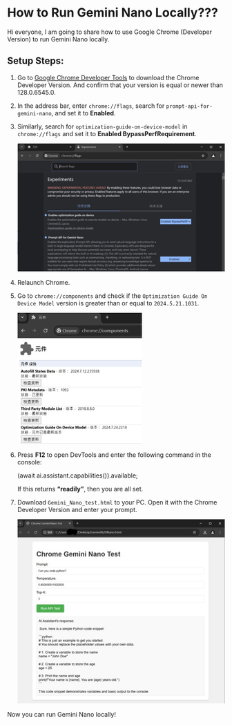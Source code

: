 # How to Run Gemini Nano Locally???

Hi everyone, I am going to share how to use Google Chrome (Developer Version) to run Gemini Nano locally.

## Setup Steps:

1. Go to [Google Chrome Developer Tools](https://www.google.com/chrome/dev/) to download the Chrome Developer Version. And confirm that your version is equal or newer than 128.0.6545.0.
   
2. In the address bar, enter `chrome://flags`, search for `prompt-api-for-gemini-nano`, and set it to **Enabled**.

3. Similarly, search for `optimization-guide-on-device-model` in `chrome://flags` and set it to **Enabled BypassPerfRequirement**.

   ![Chrome Flags](images/chrome_flags.jpg)

4. Relaunch Chrome.

5. Go to `chrome://components` and check if the `Optimization Guide On Device Model` version is greater than or equal to `2024.5.21.1031`.

   ![Chrome Components](images/chrome_components.jpg)

6. Press **F12** to open DevTools and enter the following command in the console:

   (await ai.assistant.capabilities()).available;

   If this returns **“readily”**, then you are all set.

7. Download `Gemini_Nano_test.html` to your PC. Open it with the Chrome Developer Version and enter your prompt.

   ![Test Image](images/test.jpg)

Now you can run Gemini Nano locally!

